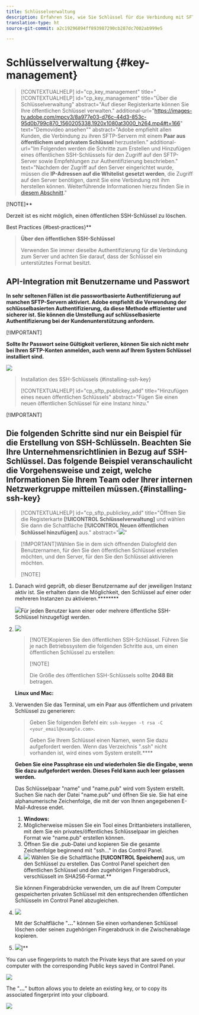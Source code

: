 ```yaml
---
title: Schlüsselverwaltung
description: Erfahren Sie, wie Sie Schlüssel für die Verbindung mit SFTP-Servern verwalten.
translation-type: ht
source-git-commit: a2c19296894ff893987290cb287dc7002ab999e5

---
```



# Schlüsselverwaltung {#key-management}

>[!CONTEXTUALHELP]
>id="cp_key_management"
>title="[!CONTEXTUALHELP]
>id=&quot;cp_key_management&quot;
>title=&quot;Über die Schlüsselverwaltung&quot;
>abstract=&quot;Auf dieser Registerkarte können Sie Ihre öffentlichen Schlüssel verwalten.&quot;
>additional-url=&quot;https://images-tv.adobe.com/mpcv3/8a977e03-d76c-44d3-853c-95d0b799c870_1560205338.1920x1080at3000_h264.mp4#t=166&quot; text=&quot;Demovideo ansehen&quot;"
>abstract="Adobe empfiehlt allen Kunden, die Verbindung zu ihren SFTP-Servern mit einem **Paar aus öffentlichem und privatem Schlüssel** herzustellen."
>additional-url="Im Folgenden werden die Schritte zum Erstellen und Hinzufügen eines öffentlichen SSH-Schlüssels für den Zugriff auf den SFTP-Server sowie Empfehlungen zur Authentifizierung beschrieben." text="Nachdem der Zugriff auf den Server eingerichtet wurde, müssen die **IP-Adressen auf die Whitelist gesetzt werden**, die Zugriff auf den Server benötigen, damit Sie eine Verbindung mit ihm herstellen können. Weiterführende Informationen hierzu finden Sie in [diesem Abschnitt](../../instances-settings/using/ip-whitelisting-instance-access.md)."

[!NOTE]**

Derzeit ist es nicht möglich, einen öffentlichen SSH-Schlüssel zu löschen.

Best Practices {#best-practices}**[](../../instances-settings/using/ip-whitelisting-instance-access.md)

>**Über den öffentlichen SSH-Schlüssel**
>
>Verwenden Sie immer dieselbe Authentifizierung für die Verbindung zum Server und achten Sie darauf, dass der Schlüssel ein unterstütztes Format besitzt.

## **API-Integration mit Benutzername und Passwort**

**In sehr seltenen Fällen ist die passwortbasierte Authentifizierung auf manchen SFTP-Servern aktiviert. Adobe empfiehlt die Verwendung der schlüsselbasierten Authentifizierung, da diese Methode effizienter und sicherer ist. Sie können die Umstellung auf schlüsselbasierte Authentifizierung bei der Kundenunterstützung anfordern.**

[!IMPORTANT]

**Sollte Ihr Passwort seine Gültigkeit verlieren, können Sie sich nicht mehr bei Ihren SFTP-Konten anmelden, auch wenn auf Ihrem System Schlüssel installiert sind.**

![](assets/control_panel_passwordexpires.png)

>Installation des SSH-Schlüssels {#installing-ssh-key}
>
>[!CONTEXTUALHELP]
>id=&quot;cp_sftp_publickey_add&quot;
>title=&quot;Hinzufügen eines neuen öffentlichen Schlüssels&quot;
>abstract=&quot;Fügen Sie einen neuen öffentlichen Schlüssel für eine Instanz hinzu.&quot;

[!IMPORTANT]

## Die folgenden Schritte sind nur ein Beispiel für die Erstellung von SSH-Schlüsseln. Beachten Sie Ihre Unternehmensrichtlinien in Bezug auf SSH-Schlüssel. Das folgende Beispiel veranschaulicht die Vorgehensweise und zeigt, welche Informationen Sie Ihrem Team oder Ihrer internen Netzwerkgruppe mitteilen müssen.{#installing-ssh-key}

>[!CONTEXTUALHELP]
>id="cp_sftp_publickey_add"
>title="Öffnen Sie die Registerkarte **[!UICONTROL Schlüsselverwaltung]** und wählen Sie dann die Schaltfläche **[!UICONTROL Neuen öffentlichen Schlüssel hinzufügen]** aus."
>abstract="![](assets/key0.png)"

>[!IMPORTANT]Wählen Sie in dem sich öffnenden Dialogfeld den Benutzernamen, für den Sie den öffentlichen Schlüssel erstellen möchten, und den Server, für den Sie den Schlüssel aktivieren möchten.
>
>[!NOTE]

1. Danach wird geprüft, ob dieser Benutzername auf der jeweiligen Instanz aktiv ist. Sie erhalten dann die Möglichkeit, den Schlüssel auf einer oder mehreren Instanzen zu aktivieren.********

   ![](assets/key0.png)Für jeden Benutzer kann einer oder mehrere öffentliche SSH-Schlüssel hinzugefügt werden.

1. ![](assets/key1.png)

   >[!NOTE]Kopieren Sie den öffentlichen SSH-Schlüssel. Führen Sie je nach Betriebssystem die folgenden Schritte aus, um einen öffentlichen Schlüssel zu erstellen:
   >
   >[!NOTE]
   >
   >Die Größe des öffentlichen SSH-Schlüssels sollte **2048 Bit** betragen.

   **Linux und Mac:**

1. Verwenden Sie das Terminal, um ein Paar aus öffentlichem und privatem Schlüssel zu generieren:

   >Geben Sie folgenden Befehl ein: `ssh-keygen -t rsa -C <your_email@example.com>`.
   >
   >Geben Sie Ihrem Schlüssel einen Namen, wenn Sie dazu aufgefordert werden. Wenn das Verzeichnis &quot;.ssh&quot; nicht vorhanden ist, wird eines vom System erstellt.****

   **Geben Sie eine Passphrase ein und wiederholen Sie die Eingabe, wenn Sie dazu aufgefordert werden. Dieses Feld kann auch leer gelassen werden.**

   Das Schlüsselpaar &quot;name&quot; und &quot;name.pub&quot; wird vom System erstellt. Suchen Sie nach der Datei &quot;name.pub&quot; und öffnen Sie sie. Sie hat eine alphanumerische Zeichenfolge, die mit der von Ihnen angegebenen E-Mail-Adresse endet.
   1. **Windows:**
   1. Möglicherweise müssen Sie ein Tool eines Drittanbieters installieren, mit dem Sie ein privates/öffentliches Schlüsselpaar im gleichen Format wie &quot;name.pub&quot; erstellen können.
   1. Öffnen Sie die .pub-Datei und kopieren Sie die gesamte Zeichenfolge beginnend mit &quot;ssh...&quot; in das Control Panel.
   1. ![](assets/publickey.png)
   Wählen Sie die Schaltfläche **[!UICONTROL Speichern]** aus, um den Schlüssel zu erstellen. Das Control Panel speichert den öffentlichen Schlüssel und den zugehörigen Fingerabdruck, verschlüsselt im SHA256-Format.**

   Sie können Fingerabdrücke verwenden, um die auf Ihrem Computer gespeicherten privaten Schlüssel mit den entsprechenden öffentlichen Schlüsseln im Control Panel abzugleichen.

1. ![](assets/fingerprint_compare.png)

   Mit der Schaltfläche &quot;**...**&quot; können Sie einen vorhandenen Schlüssel löschen oder seinen zugehörigen Fingerabdruck in die Zwischenablage kopieren.

1. ![](assets/key_options.png)]**

You can use fingerprints to match the Private keys that are saved on your computer with the corresponding Public keys saved in Control Panel.

![](assets/fingerprint_compare.png)

The &quot;**...**&quot; button allows you to delete an existing key, or to copy its associated fingerprint into your clipboard.

![](assets/key_options.png)
